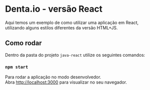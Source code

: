 # Denta.io - versão React

Aqui temos um exemplo de como utilizar uma aplicação em React, utilizando alguns estilos diferentes da versão HTML+JS.

## Como rodar

Dentro da pasta do projeto `java-react` utilize os seguintes comandos:

### `npm start`

Para rodar a aplicação no modo desenvolvedor.\
Abra [http://localhost:3000](http://localhost:3000) para visualizar no seu navegador.

